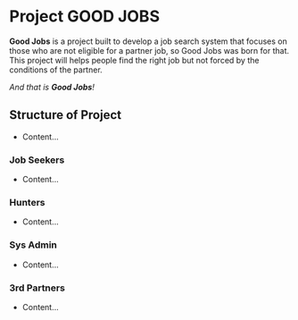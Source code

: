 # Project GOOD JOBS

**Good Jobs** is a project built to develop a job search system that focuses on those who are not eligible for a partner job, so Good Jobs was born for that. This project will helps people find the right job but not forced by the conditions of the partner.

_And that is **Good Jobs**!_

## Structure of Project

- Content...

### Job Seekers

- Content...

### Hunters

- Content...

### Sys Admin

- Content...

### 3rd Partners

- Content...
